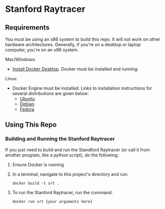 # Stanford Raytracer

## Requirements

You must be using an x86 system to build this repo. It will not work on other hardware architectures.
Generally, if you're on a desktop or laptop computer, you're on an x86 system.

Mac/Windows:

* [Install Docker Desktop](https://www.docker.com/products/docker-desktop). Docker must be installed and *running*.

Linux:

* Docker Engine must be installed. Links to installation instructions for several distributions are given below:
  * [Ubuntu](https://docs.docker.com/engine/install/ubuntu/)
  * [Debian](https://docs.docker.com/engine/install/debian/)
  * [Fedora](https://docs.docker.com/engine/install/fedora/)

## Using This Repo

### Building and Running the Stanford Raytracer

If you just need to build and run the Standford Raytracer (or call it from another program, like a python script), do the following:

1. Ensure Docker is running
2. In a terminal, navigate to this project's directory and run:

    ```terminal
    docker build -t srt .
    ```

3. To run the Stanford Raytracer, run the command:

    ```terminal
    docker run srt {your arguments here}
    ```
